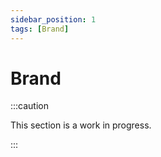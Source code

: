 ```yaml
---
sidebar_position: 1
tags: [Brand]
---
```


# Brand

:::caution

This section is a work in progress.

:::
